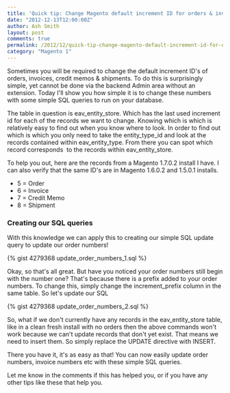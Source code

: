 ```yaml
---
title: 'Quick tip: Change Magento default increment ID for orders & invoices'
date: "2012-12-13T12:00:00Z"
author: Ash Smith
layout: post
comments: true
permalink: /2012/12/quick-tip-change-magento-default-increment-id-for-orders-invoices/
category: "Magento 1"
---
```

Sometimes you will be required to change the default increment ID's of orders, invoices, credit memos & shipments. To do this is surprisingly simple, yet cannot be done via the backend Admin area without an extension. Today I'll show you how simple it is to change these numbers with some simple SQL queries to run on your database.

The table in question is eav\_entity\_store. Which has the last used increment id for each of the records we want to change. Knowing which is which is relatively easy to find out when you know where to look. In order to find out which is which you only need to take the entity\_type\_id and look at the records contained within eav\_entity\_type. From there you can spot which record corresponds  to the records within eav\_entity\_store.

To help you out, here are the records from a Magento 1.7.0.2 install I have. I can also verify that the same ID's are in Magento 1.6.0.2 and 1.5.0.1 installs.

*   5 = Order
*   6 = Invoice
*   7 = Credit Memo
*   8 = Shipment

### Creating our SQL queries

With this knowledge we can apply this to creating our simple SQL update query to update our order numbers!

{% gist 4279368 update_order_numbers_1.sql %}

Okay, so that's all great. But have you noticed your order numbers still begin with the number one? That's because there is a prefix added to your order numbers. To change this, simply change the increment_prefix column in the same table. So let's update our SQL

{% gist 4279368 update_order_numbers_2.sql %}

So, what if we don't currently have any records in the eav\_entity\_store table, like in a clean fresh install with no orders then the above commands won't work because we can't update records that don't yet exist. That means we need to insert them. So simply replace the UPDATE directive with INSERT.

There you have it, it's as easy as that! You can now easily update order numbers, invoice numbers etc with these simple SQL queries.

Let me know in the comments if this has helped you, or if you have any other tips like these that help you.

